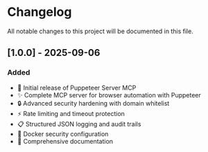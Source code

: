 # Changelog

All notable changes to this project will be documented in this file.

## [1.0.0] - 2025-09-06

### Added

-   🎉 Initial release of Puppeteer Server MCP
-   ✨ Complete MCP server for browser automation with Puppeteer
-   🔒 Advanced security hardening with domain whitelist
-   ⚡ Rate limiting and timeout protection
-   📋 Structured JSON logging and audit trails
-   🐳 Docker security configuration
-   📖 Comprehensive documentation
